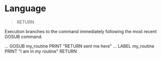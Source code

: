 # Language

> RETURN

Execution branches to the command immediately following the most recent GOSUB command.


...
GOSUB my_routine
PRINT "RETURN sent me here"
...
LABEL my_routine
PRINT "I am in my routine"
RETURN

